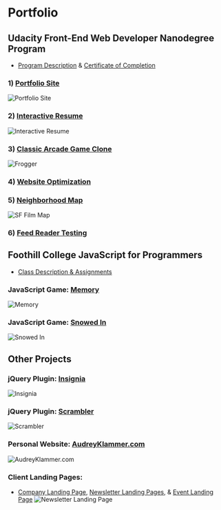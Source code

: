 # Portfolio

## Udacity Front-End Web Developer Nanodegree Program

* [Program Description](https://www.udacity.com/course/front-end-web-developer-nanodegree--nd001) & [Certificate of Completion](https://github.com/Klammertime/Portfolio-START-HERE-/blob/master/certificate.pdf)

### 1) [Portfolio Site](https://github.com/Klammertime/P1-Portfolio-Site)
![Portfolio Site](https://github.com/Klammertime/Portfolio-START-HERE/blob/master/dist/img/P1_600.png "Portfolio Site")

### 2) [Interactive Resume](https://github.com/Klammertime/P2-Interactive-Resume)
![Interactive Resume](https://github.com/Klammertime/Portfolio-START-HERE/blob/master/dist/img/P2_600.png "Interactive Resume")

### 3) [Classic Arcade Game Clone](https://github.com/Klammertime/P3-Classic-Arcade-Game-Clone)
![Frogger](https://github.com/Klammertime/Portfolio-START-HERE/blob/master/dist/img/P3_600.png "Frogger")

### 4) [Website Optimization](https://github.com/Klammertime/P4-Website-Optimization)

### 5) [Neighborhood Map](https://github.com/Klammertime/P5-Neighborhood-Map)
![SF Film Map](https://github.com/Klammertime/Portfolio-START-HERE/blob/master/dist/img/sfFilmMap_600.png "SF Film Map")

### 6) [Feed Reader Testing](https://github.com/Klammertime/P6-Feed-Reader-Testing)


## Foothill College JavaScript for Programmers

* [Class Description & Assignments](https://github.com/Klammertime/CS-22A-JavaScript-for-Programmers)

### JavaScript Game: [Memory](https://github.com/Klammertime/Memory)
![Memory](https://github.com/Klammertime/Portfolio-START-HERE/blob/master/dist/img/memory_600.png "Memory")

### JavaScript Game: [Snowed In](https://github.com/Klammertime/Snowed-In)
![Snowed In](https://github.com/Klammertime/Portfolio-START-HERE/blob/master/dist/img/snowedIn_600.png "Snowed In")

## Other Projects

### jQuery Plugin: [Insignia](https://github.com/Klammertime/Insignia)
![Insignia](https://github.com/Klammertime/Portfolio-START-HERE/blob/master/dist/img/insignia_600.png "insignia")

### jQuery Plugin: [Scrambler](https://github.com/Klammertime/Scrambler)
![Scrambler](https://github.com/Klammertime/Portfolio-START-HERE/blob/master/dist/img/scrambler_600.png "scrambler")

### Personal Website: [AudreyKlammer.com](https://github.com/Klammertime/AudreyKlammer.com)
![AudreyKlammer.com](https://github.com/Klammertime/Portfolio-START-HERE/blob/master/dist/img/personalSite_600.png "AudreyKlammer.com")

### Client Landing Pages: 

* [Company Landing Page](https://github.com/Klammertime/Company-Landing-Page), [Newsletter Landing Pages](https://github.com/Klammertime/Newsletter-Landing-Pages), & [Event Landing Page](https://github.com/Klammertime/Event-Landing-Page)
![Newsletter Landing Page](https://github.com/Klammertime/Portfolio-START-HERE/blob/master/dist/img/newsletterLanding_600.png "Newsletter Landing Page")

